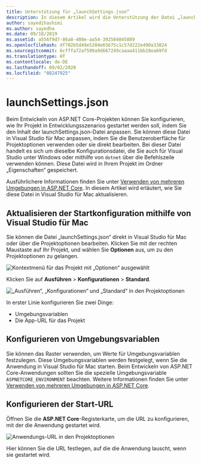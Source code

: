 ```yaml
---
title: Unterstützung für „launchSettings.json“
description: In diesem Artikel wird die Unterstützung der Datei „launchSettings.json“ in Visual Studio für Mac behandelt.
author: sayedihashimi
ms.author: sayedha
ms.date: 09/18/2019
ms.assetid: a556f9d7-86a8-408e-aa54-392584845889
ms.openlocfilehash: df702b5d49e5204e65675c1c57d222e490a33824
ms.sourcegitcommit: 6cfffa72af599a9d667249caaaa411bb28ea69fd
ms.translationtype: HT
ms.contentlocale: de-DE
ms.lasthandoff: 09/02/2020
ms.locfileid: "88247925"
---
```

# <a name="launchsettingsjson"></a>launchSettings.json

Beim Entwickeln von ASP.NET Core-Projekten können Sie konfigurieren, wie Ihr Projekt in Entwicklungsszenarios gestartet werden soll, indem Sie den Inhalt der launchSettings.json-Datei anpassen. Sie können diese Datei in Visual Studio für Mac anpassen, indem Sie die Benutzeroberfläche für Projektoptionen verwenden oder sie direkt bearbeiten. Bei dieser Datei handelt es sich um dieselbe Konfigurationsdatei, die Sie auch für Visual Studio unter Windows oder mithilfe von `dotnet` über die Befehlszeile verwenden können. Diese Datei wird in Ihrem Projekt im Ordner „Eigenschaften“ gespeichert.

Ausführlichere Informationen finden Sie unter [Verwenden von mehreren Umgebungen in ASP.NET Core](/aspnet/core/fundamentals/environments). In diesem Artikel wird erläutert, wie Sie diese Datei in Visual Studio für Mac aktualisieren.

## <a name="update-the-start-configuration-by-using-visual-studio-for-mac"></a>Aktualisieren der Startkonfiguration mithilfe von Visual Studio für Mac

Sie können die Datei „launchSettings.json“ direkt in Visual Studio für Mac oder über die Projektoptionen bearbeiten. Klicken Sie mit der rechten Maustaste auf Ihr Projekt, und wählen Sie **Optionen** aus, um zu den Projektoptionen zu gelangen.

![Kontextmenü für das Projekt mit „Optionen“ ausgewählt](media/vsmac-ctx-proj-options.png)

Klicken Sie auf **Ausführen** > **Konfigurationen** > **Standard**.

![„Ausführen“, „Konfigurationen“ und „Standard“ in den Projektoptionen](media/vsmac-run-config-default.png)

In erster Linie konfigurieren Sie zwei Dinge:

- Umgebungsvariablen
- Die App-URL für das Projekt

## <a name="configure-environment-variables"></a>Konfigurieren von Umgebungsvariablen

Sie können das Raster verwenden, um Werte für Umgebungsvariablen festzulegen. Diese Umgebungsvariablen werden festgelegt, wenn Sie die Anwendung in Visual Studio für Mac starten. Beim Entwickeln von ASP.NET Core-Anwendungen sollten Sie die spezielle Umgebungsvariable `ASPNETCORE_ENVIRONMENT` beachten. Weitere Informationen finden Sie unter [Verwenden von mehreren Umgebungen in ASP.NET Core](/aspnet/core/fundamentals/environments).


## <a name="configure-the-start-url"></a>Konfigurieren der Start-URL

Öffnen Sie die **ASP.NET Core**-Registerkarte, um die URL zu konfigurieren, mit der die Anwendung gestartet wird.

![Anwendungs-URL in den Projektoptionen](media/vsmac-run-config-default-aspnetcore.png)

Hier können Sie die URL festlegen, auf die die Anwendung lauscht, wenn sie gestartet wird.
